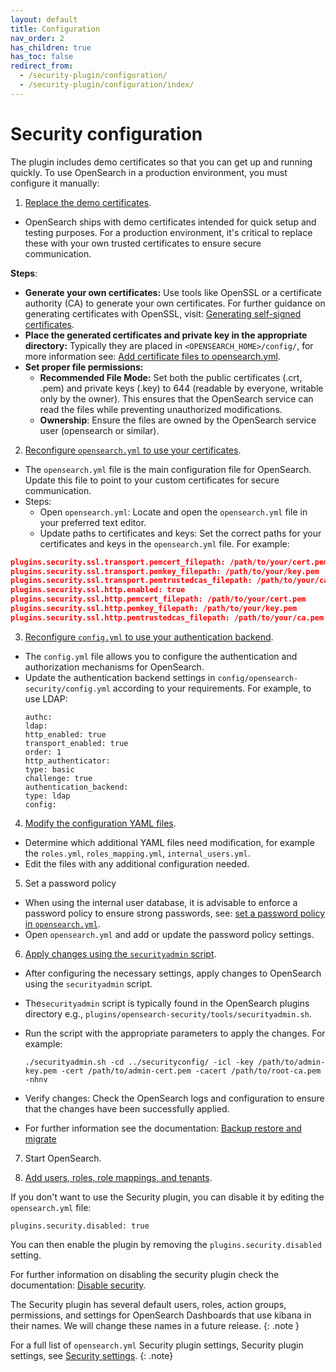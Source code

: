 ```yaml
---
layout: default
title: Configuration
nav_order: 2
has_children: true
has_toc: false
redirect_from:
  - /security-plugin/configuration/
  - /security-plugin/configuration/index/
---
```


# Security configuration

The plugin includes demo certificates so that you can get up and running quickly. To use OpenSearch in a production environment, you must configure it manually:

1. [Replace the demo certificates]({{site.url}}{{site.baseurl}}/install-and-configure/install-opensearch/docker/#configuring-basic-security-settings).
- OpenSearch ships with demo certificates intended for quick setup and testing purposes. For a production environment, it's critical to replace these with your own trusted certificates to ensure secure communication.

**Steps**:
- **Generate your own certificates:** Use tools like OpenSSL or a certificate authority (CA) to generate your own certificates. For further guidance on generating certificates with OpenSSL, visit: [Generating self-signed certificates](https://opensearch.org/docs/latest/security/configuration/generate-certificates/).
- **Place the generated certificates and private key in the appropriate directory:** Typically they are placed in `<OPENSEARCH_HOME>/config/`, for more information see: [Add certificate files to opensearch.yml](https://opensearch.org/docs/latest/security/configuration/generate-certificates/#add-certificate-files-to-opensearchyml/).
- **Set proper file permissions:**
  - **Recommended File Mode:** Set both the public certificates (.crt, .pem) and private keys (.key) to 644 (readable by everyone, writable only by the owner). This ensures that the OpenSearch service can read the files while preventing unauthorized modifications.
  - **Ownership**: Ensure the files are owned by the OpenSearch service user (opensearch or similar).

2. [Reconfigure `opensearch.yml` to use your certificates]({{site.url}}{{site.baseurl}}/security/configuration/tls/). 
- The `opensearch.yml` file is the main configuration file for OpenSearch. Update this file to point to your custom certificates for secure communication.
- Steps:
  - Open `opensearch.yml`: Locate and open the `opensearch.yml` file in your preferred text editor.
  - Update paths to certificates and keys: Set the correct paths for your certificates and keys in the `opensearch.yml` file. For example:
```json
plugins.security.ssl.transport.pemcert_filepath: /path/to/your/cert.pem
plugins.security.ssl.transport.pemkey_filepath: /path/to/your/key.pem
plugins.security.ssl.transport.pemtrustedcas_filepath: /path/to/your/ca.pem
plugins.security.ssl.http.enabled: true
plugins.security.ssl.http.pemcert_filepath: /path/to/your/cert.pem
plugins.security.ssl.http.pemkey_filepath: /path/to/your/key.pem
plugins.security.ssl.http.pemtrustedcas_filepath: /path/to/your/ca.pem
```
3. [Reconfigure `config.yml` to use your authentication backend]({{site.url}}{{site.baseurl}}/security/configuration/configuration/).
- The `config.yml` file allows you to configure the authentication and authorization mechanisms for OpenSearch.
- Update the authentication backend settings in `config/opensearch-security/config.yml` according to your requirements. For example, to use LDAP:
    ```
    authc:
    ldap:
    http_enabled: true
    transport_enabled: true
    order: 1
    http_authenticator:
    type: basic
    challenge: true
    authentication_backend:
    type: ldap
    config:
    ```
  
4. [Modify the configuration YAML files]({{site.url}}{{site.baseurl}}/security/configuration/yaml/).
- Determine which additional YAML files need modification, for example the `roles.yml`, `roles_mapping.yml`, `internal_users.yml`.
- Edit the files with any additional configuration needed.

5. Set a password policy
- When using the internal user database, it is advisable to enforce a password policy to ensure strong passwords, see: [set a password policy in `opensearch.yml`]({{site.url}}{{site.baseurl}}/security/configuration/yaml/#opensearchyml).
-  Open `opensearch.yml` and add or update the password policy settings.

6. [Apply changes using the `securityadmin` script]({{site.url}}{{site.baseurl}}/security/configuration/security-admin/).
- After configuring the necessary settings, apply changes to OpenSearch using the `securityadmin` script.
- The`securityadmin` script is typically found in the OpenSearch plugins directory e.g., `plugins/opensearch-security/tools/securityadmin.sh`.
-  Run the script with the appropriate parameters to apply the changes. For example: 

    ```
    ./securityadmin.sh -cd ../securityconfig/ -icl -key /path/to/admin-key.pem -cert /path/to/admin-cert.pem -cacert /path/to/root-ca.pem -nhnv
    ```

- Verify changes: Check the OpenSearch logs and configuration to ensure that the changes have been successfully applied.
- For further information see the documentation: [Backup restore and migrate](https://opensearch.org/docs/latest/security/configuration/security-admin#backup-restore-and-migrate/)

7. Start OpenSearch.


8. [Add users, roles, role mappings, and tenants]({{site.url}}{{site.baseurl}}/security/access-control/index/).

If you don't want to use the Security plugin, you can disable it by editing the `opensearch.yml` file:
```
plugins.security.disabled: true
```
You can then enable the plugin by removing the `plugins.security.disabled` setting.

For further information on disabling the security plugin check the documentation: [Disable security]({{site.url}}{{site.baseurl}}/security/configuration/disable-enable-security/).

The Security plugin has several default users, roles, action groups, permissions, and settings for OpenSearch Dashboards that use kibana in their names. We will change these names in a future release.
{: .note }

For a full list of `opensearch.yml` Security plugin settings, Security plugin settings, see [Security settings]({{site.url}}{{site.baseurl}}/install-and-configure/configuring-opensearch/security-settings/).
{: .note}
